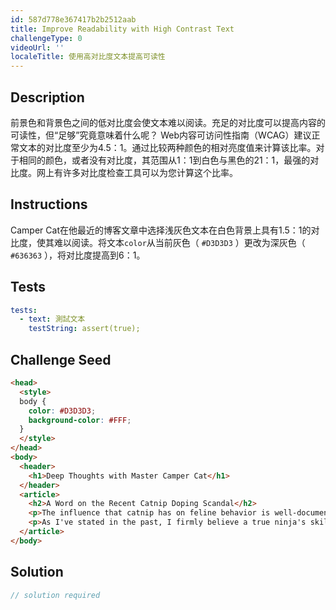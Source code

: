 ```yaml
---
id: 587d778e367417b2b2512aab
title: Improve Readability with High Contrast Text
challengeType: 0
videoUrl: ''
localeTitle: 使用高对比度文本提高可读性
---
```


## Description
<section id="description">前景色和背景色之间的低对比度会使文本难以阅读。充足的对比度可以提高内容的可读性，但“足够”究竟意味着什么呢？ Web内容可访问性指南（WCAG）建议正常文本的对比度至少为4.5：1。通过比较两种颜色的相对亮度值来计算该比率。对于相同的颜色，或者没有对比度，其范围从1：1到白色与黑色的21：1，最强的对比度。网上有许多对比度检查工具可以为您计算这个比率。 </section>

## Instructions
<section id="instructions"> Camper Cat在他最近的博客文章中选择浅灰色文本在白色背景上具有1.5：1的对比度，使其难以阅读。将文本<code>color</code>从当前灰色（ <code>#D3D3D3</code> ）更改为深灰色（ <code>#636363</code> ），将对比度提高到6：1。 </section>

## Tests
<section id='tests'>

```yml
tests:
  - text: 測試文本
    testString: assert(true);

```

</section>

## Challenge Seed
<section id='challengeSeed'>

<div id='html-seed'>

```html
<head>
  <style>
  body {
    color: #D3D3D3;
    background-color: #FFF;
  }
  </style>
</head>
<body>
  <header>
    <h1>Deep Thoughts with Master Camper Cat</h1>
  </header>
  <article>
    <h2>A Word on the Recent Catnip Doping Scandal</h2>
    <p>The influence that catnip has on feline behavior is well-documented, and its use as an herbal supplement in competitive ninja circles remains controversial. Once again, the debate to ban the substance is brought to the public's attention after the high-profile win of Kittytron, a long-time proponent and user of the green stuff, at the Claw of Fury tournament.</p>
    <p>As I've stated in the past, I firmly believe a true ninja's skills must come from within, with no external influences. My own catnip use shall continue as purely recreational.</p>
  </article>
</body>

```

</div>



</section>

## Solution
<section id='solution'>

```js
// solution required
```
</section>
